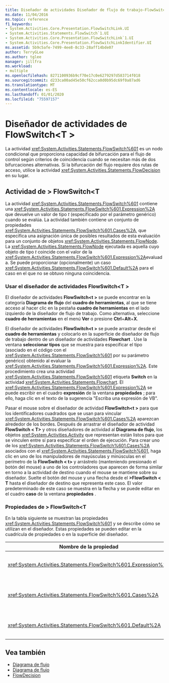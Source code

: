 ```yaml
---
title: Diseñador de actividades Diseñador de flujo de trabajo-FlowSwitch<T>
ms.date: 11/04/2016
ms.topic: reference
f1_keywords:
- System.Activities.Core.Presentation.FlowSwitchLink.UI
- System.Activities.Statements.FlowSwitch`1.UI
- System.Activities.Core.Presentation.FlowSwitchLink`1.UI
- System.Activities.Core.Presentation.FlowSwitchLinkIdentifier.UI
ms.assetid: 5b9c5afe-7499-4ee8-8c33-28aff14bde07
author: TerryGLee
ms.author: tglee
manager: jillfra
ms.workload:
- multiple
ms.openlocfilehash: 8271100936b9cf70e17c0e6279297d583714f018
ms.sourcegitcommit: d233ca00ad45e50cf62cca0d0b95dc69f0a87ad6
ms.translationtype: MT
ms.contentlocale: es-ES
ms.lasthandoff: 01/01/2020
ms.locfileid: "75597157"
---
```

# <a name="flowswitcht-activity-designer"></a>Diseñador de actividades de FlowSwitch\<T >

La actividad <xref:System.Activities.Statements.FlowSwitch%601> es un nodo condicional que proporciona capacidad de bifurcación para el flujo de control según criterios de coincidencia cuando se necesitan más de dos bifurcaciones alternativas. Si la bifurcación del flujo requiere dos rutas de acceso, utilice la actividad <xref:System.Activities.Statements.FlowDecision> en su lugar.

## <a name="the-flowswitcht-activity"></a>Actividad de > FlowSwitch\<T

La actividad <xref:System.Activities.Statements.FlowSwitch%601> contiene una <xref:System.Activities.Statements.FlowSwitch%601.Expression%2A> que devuelve un valor de tipo *t* (especificado por el parámetro genérico) cuando se evalúa. La actividad también contiene un conjunto de propiedades <xref:System.Activities.Statements.FlowSwitch%601.Cases%2A>, que especifica una asignación única de posibles resultados de esta evaluación para un conjunto de objetos <xref:System.Activities.Statements.FlowNode>. La <xref:System.Activities.Statements.FlowNode> ejecutada es aquella cuyo objeto de tipo *t* coincide con el valor de la <xref:System.Activities.Statements.FlowSwitch%601.Expression%2A>evaluada. Se puede proporcionar (opcionalmente) un caso <xref:System.Activities.Statements.FlowSwitch%601.Default%2A> para el caso en el que no se obtuvo ninguna coincidencia.

### <a name="using-the-flowswitcht-activity-designer"></a>Usar el diseñador de actividades FlowSwitch\<T >

El diseñador de actividades **FlowSwitch\<t >** se puede encontrar en la categoría **Diagrama de flujo** del **cuadro de herramientas**, al que se tiene acceso al hacer clic en la pestaña **cuadro de herramientas** en el lado izquierdo de la diseñador de flujo de trabajo. Como alternativa, seleccione **cuadro de herramientas** en el menú **Ver** o presione **Ctrl**+**Alt**+**X**.

El diseñador de actividades **FlowSwitch\<t >** se puede arrastrar desde el **cuadro de herramientas** y colocarlo en la superficie de diseñador de flujo de trabajo dentro de un diseñador de actividades **Flowchart** . Use la ventana **seleccionar tipos** que se muestra para especificar el tipo (asociado en el código con el <xref:System.Activities.Statements.FlowSwitch%601> por su parámetro genérico) obtenido al evaluar la <xref:System.Activities.Statements.FlowSwitch%601.Expression%2A>. Este procedimiento crea una actividad <xref:System.Activities.Statements.FlowSwitch%601> etiqueta **Switch** en la actividad <xref:System.Activities.Statements.Flowchart>. El <xref:System.Activities.Statements.FlowSwitch%601.Expression%2A> se puede escribir en el cuadro **expresión** de la ventana **propiedades** ; para ello, haga clic en el texto de la sugerencia "Escriba una expresión de VB".

Pasar el mouse sobre el diseñador de actividad **FlowSwitch\<t >** para que los identificadores cuadrados que se usan para vincular <xref:System.Activities.Statements.FlowSwitch%601.Cases%2A> aparezcan alrededor de los bordes. Después de arrastrar el diseñador de actividad **FlowSwitch < T\>** y otros diseñadores de actividad al **Diagrama de flujo**, los objetos <xref:System.Activities.Activity> que representan están listos para que se vinculen entre sí para especificar el orden de ejecución. Para crear uno de los <xref:System.Activities.Statements.FlowSwitch%601.Cases%2A> asociados con el <xref:System.Activities.Statements.FlowSwitch%601>, haga clic en uno de los manipuladores de mayúsculas y minúsculas en el perímetro de la **FlowSwitch < t\>** y arrástrelo (manteniendo presionado el botón del mouse) a uno de los controladores que aparecen de forma similar en torno a la actividad de destino cuando el mouse se mantiene sobre su diseñador. Suelte el botón del mouse y una flecha desde el **\>FlowSwitch < T** hasta el diseñador de destino que representa este caso. El valor predeterminado de este caso se muestra en la flecha y se puede editar en el cuadro **caso** de la ventana **propiedades** .

### <a name="the-flowswitcht-properties"></a>Propiedades de > FlowSwitch\<T

En la tabla siguiente se muestran las propiedades <xref:System.Activities.Statements.FlowSwitch%601> y se describe cómo se utilizan en el diseñador. Estas propiedades se pueden editar en la cuadrícula de propiedades o en la superficie del diseñador.

|Nombre de la propiedad|Requerido|Usage|
|-|--------------|-|
|<xref:System.Activities.Statements.FlowSwitch%601.Expression%2A>|Verdadero|Especifica la expresión que se evalúa para determinar cuál de las propiedades <xref:System.Activities.Statements.FlowSwitch%601.Cases%2A> se va intercambiar en la ruta de acceso de ejecución.|
|<xref:System.Activities.Statements.FlowSwitch%601.Cases%2A>|Falso|Especifica una asignación única de los posibles resultados que se obtienen al evaluar la propiedad <xref:System.Activities.Statements.FlowSwitch%601.Expression%2A> para un conjunto de objetos <xref:System.Activities.Statements.FlowNode>.|
|<xref:System.Activities.Statements.FlowSwitch%601.Default%2A>|Verdadero|Especifica la asignación cuando la evaluación de <xref:System.Activities.Statements.FlowSwitch%601.Expression%2A> no coincide con uno de los valores que contiene el objeto <xref:System.Activities.Statements.FlowSwitch%601.Cases%2A>.|

## <a name="see-also"></a>Vea también

- [Diagrama de flujo](../workflow-designer/flowchart-activity-designers.md)
- [Diagrama de flujo](../workflow-designer/flowchart-activity-designer.md)
- [FlowDecision](../workflow-designer/flowdecision-activity-designer.md)
